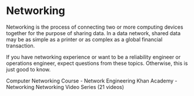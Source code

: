 # Networking

Networking is the process of connecting two or more computing devices together for the purpose of sharing data. In a data network, shared data may be as simple as a printer or as complex as a global financial transaction.

If you have networking experience or want to be a reliability engineer or operations engineer, expect questions from these topics. Otherwise, this is just good to know.

<BadgeLink colorScheme='red' badgeText='Watch' href='https://www.youtube.com/watch?v=qiQR5rTSshw'>Computer Networking Course - Network Engineering</BadgeLink>
<BadgeLink colorScheme='red' badgeText='Watch' href='https://www.khanacademy.org/computing/code-org/computers-and-the-internet'>Khan Academy - Networking</BadgeLink>
<BadgeLink colorScheme='red' badgeText='Watch' href='https://www.youtube.com/playlist?list=PLEbnTDJUr_IegfoqO4iPnPYQui46QqT0j'>Networking Video Series (21 videos)</BadgeLink>
